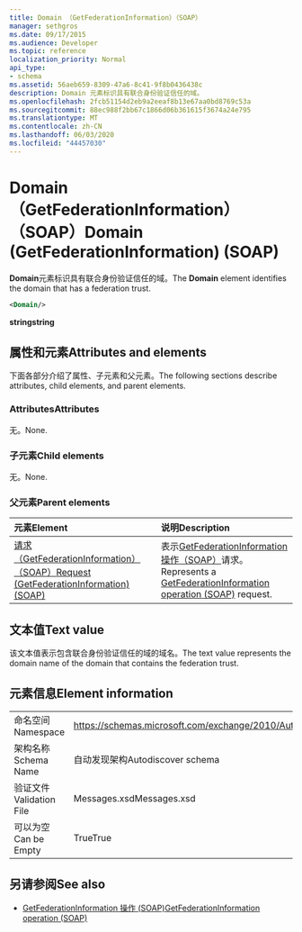 ```yaml
---
title: Domain （GetFederationInformation）（SOAP）
manager: sethgros
ms.date: 09/17/2015
ms.audience: Developer
ms.topic: reference
localization_priority: Normal
api_type:
- schema
ms.assetid: 56aeb659-8309-47a6-8c41-9f8b0436438c
description: Domain 元素标识具有联合身份验证信任的域。
ms.openlocfilehash: 2fcb51154d2eb9a2eeaf8b13e67aa0bd8769c53a
ms.sourcegitcommit: 88ec988f2bb67c1866d06b361615f3674a24e795
ms.translationtype: MT
ms.contentlocale: zh-CN
ms.lasthandoff: 06/03/2020
ms.locfileid: "44457030"
---
```

# <a name="domain-getfederationinformation-soap"></a><span data-ttu-id="7d585-103">Domain （GetFederationInformation）（SOAP）</span><span class="sxs-lookup"><span data-stu-id="7d585-103">Domain (GetFederationInformation) (SOAP)</span></span>

<span data-ttu-id="7d585-104">**Domain**元素标识具有联合身份验证信任的域。</span><span class="sxs-lookup"><span data-stu-id="7d585-104">The **Domain** element identifies the domain that has a federation trust.</span></span> 
  
```XML
<Domain/>
```

 <span data-ttu-id="7d585-105">**string**</span><span class="sxs-lookup"><span data-stu-id="7d585-105">**string**</span></span>
## <a name="attributes-and-elements"></a><span data-ttu-id="7d585-106">属性和元素</span><span class="sxs-lookup"><span data-stu-id="7d585-106">Attributes and elements</span></span>

<span data-ttu-id="7d585-107">下面各部分介绍了属性、子元素和父元素。</span><span class="sxs-lookup"><span data-stu-id="7d585-107">The following sections describe attributes, child elements, and parent elements.</span></span>
  
### <a name="attributes"></a><span data-ttu-id="7d585-108">Attributes</span><span class="sxs-lookup"><span data-stu-id="7d585-108">Attributes</span></span>

<span data-ttu-id="7d585-109">无。</span><span class="sxs-lookup"><span data-stu-id="7d585-109">None.</span></span>
  
### <a name="child-elements"></a><span data-ttu-id="7d585-110">子元素</span><span class="sxs-lookup"><span data-stu-id="7d585-110">Child elements</span></span>

<span data-ttu-id="7d585-111">无。</span><span class="sxs-lookup"><span data-stu-id="7d585-111">None.</span></span>
  
### <a name="parent-elements"></a><span data-ttu-id="7d585-112">父元素</span><span class="sxs-lookup"><span data-stu-id="7d585-112">Parent elements</span></span>

|<span data-ttu-id="7d585-113">**元素**</span><span class="sxs-lookup"><span data-stu-id="7d585-113">**Element**</span></span>|<span data-ttu-id="7d585-114">**说明**</span><span class="sxs-lookup"><span data-stu-id="7d585-114">**Description**</span></span>|
|:-----|:-----|
|[<span data-ttu-id="7d585-115">请求（GetFederationInformation）（SOAP）</span><span class="sxs-lookup"><span data-stu-id="7d585-115">Request (GetFederationInformation) (SOAP)</span></span>](request-getfederationinformationsoap.md) <br/> |<span data-ttu-id="7d585-116">表示[GetFederationInformation 操作（SOAP）](getfederationinformation-operation-soap.md)请求。</span><span class="sxs-lookup"><span data-stu-id="7d585-116">Represents a [GetFederationInformation operation (SOAP)](getfederationinformation-operation-soap.md) request.</span></span>  <br/> |
   
## <a name="text-value"></a><span data-ttu-id="7d585-117">文本值</span><span class="sxs-lookup"><span data-stu-id="7d585-117">Text value</span></span>

<span data-ttu-id="7d585-118">该文本值表示包含联合身份验证信任的域的域名。</span><span class="sxs-lookup"><span data-stu-id="7d585-118">The text value represents the domain name of the domain that contains the federation trust.</span></span>
  
## <a name="element-information"></a><span data-ttu-id="7d585-119">元素信息</span><span class="sxs-lookup"><span data-stu-id="7d585-119">Element information</span></span>

|||
|:-----|:-----|
|<span data-ttu-id="7d585-120">命名空间</span><span class="sxs-lookup"><span data-stu-id="7d585-120">Namespace</span></span>  <br/> |https://schemas.microsoft.com/exchange/2010/Autodiscover  <br/> |
|<span data-ttu-id="7d585-121">架构名称</span><span class="sxs-lookup"><span data-stu-id="7d585-121">Schema Name</span></span>  <br/> |<span data-ttu-id="7d585-122">自动发现架构</span><span class="sxs-lookup"><span data-stu-id="7d585-122">Autodiscover schema</span></span>  <br/> |
|<span data-ttu-id="7d585-123">验证文件</span><span class="sxs-lookup"><span data-stu-id="7d585-123">Validation File</span></span>  <br/> |<span data-ttu-id="7d585-124">Messages.xsd</span><span class="sxs-lookup"><span data-stu-id="7d585-124">Messages.xsd</span></span>  <br/> |
|<span data-ttu-id="7d585-125">可以为空</span><span class="sxs-lookup"><span data-stu-id="7d585-125">Can be Empty</span></span>  <br/> |<span data-ttu-id="7d585-126">True</span><span class="sxs-lookup"><span data-stu-id="7d585-126">True</span></span>  <br/> |
   
## <a name="see-also"></a><span data-ttu-id="7d585-127">另请参阅</span><span class="sxs-lookup"><span data-stu-id="7d585-127">See also</span></span>

- [<span data-ttu-id="7d585-128">GetFederationInformation 操作 (SOAP)</span><span class="sxs-lookup"><span data-stu-id="7d585-128">GetFederationInformation operation (SOAP)</span></span>](getfederationinformation-operation-soap.md)


